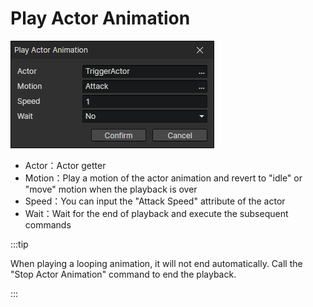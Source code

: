 # Play Actor Animation

![](img/playActorAnimation-1.png)

- Actor：Actor getter
- Motion：Play a motion of the actor animation and revert to "idle" or "move" motion when the playback is over
- Speed：You can input the "Attack Speed" attribute of the actor
- Wait：Wait for the end of playback and execute the subsequent commands

:::tip

When playing a looping animation, it will not end automatically. Call the "Stop Actor Animation" command to end the playback.

:::